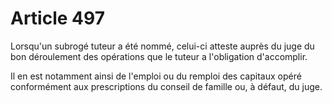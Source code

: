 # Article 497

Lorsqu'un subrogé tuteur a été nommé, celui-ci atteste auprès du juge du bon déroulement des opérations que le tuteur a l'obligation d'accomplir.

Il en est notamment ainsi de l'emploi ou du remploi des capitaux opéré conformément aux prescriptions du conseil de famille ou, à défaut, du juge.
